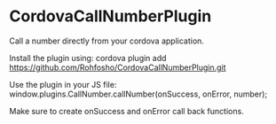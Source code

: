CordovaCallNumberPlugin
=======================

Call a number directly from your cordova application.

Install the plugin using:
    cordova plugin add https://github.com/Rohfosho/CordovaCallNumberPlugin.git

Use the plugin in your JS file:
    window.plugins.CallNumber.callNumber(onSuccess, onError, number);

Make sure to create onSuccess and onError call back functions.
